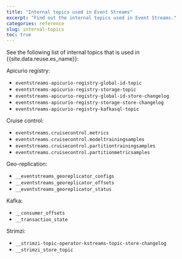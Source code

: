```yaml
---
title: "Internal topics used in Event Streams"
excerpt: "Find out the internal topics used in Event Streams."
categories: reference
slug: internal-topics
toc: true
---
```


See the following list of internal topics that is used in {{site.data.reuse.es_name}}:

Apicurio registry:

- `eventstreams-apicurio-registry-global-id-topic`
- `eventstreams-apicurio-registry-storage-topic`
- `eventstreams-apicurio-registry-global-id-store-changelog`
- `eventstreams-apicurio-registry-storage-store-changelog`
- `eventstreams-apicurio-registry-kafkasql-topic`

Cruise control:

- `eventstreams.cruisecontrol.metrics`
- `eventstreams.cruisecontrol.modeltrainingsamples`
- `eventstreams.cruisecontrol.partitiontrainingsamples`
- `eventstreams.cruisecontrol.partitionmetricsamples`

Geo-replication:

- `__eventstreams_georeplicator_configs`
- `__eventstreams_georeplicator_offsets`
- `__eventstreams_georeplicator_status`

Kafka:

- `__consumer_offsets`
- `__transaction_state`

Strimzi:

- `__strimzi-topic-operator-kstreams-topic-store-changelog`  
- `__strimzi_store_topic`